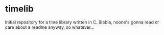 # timelib
Initial repository for a time library written in C.
Blabla, noone's gonna read or care about a readme anyway, so whatever...
